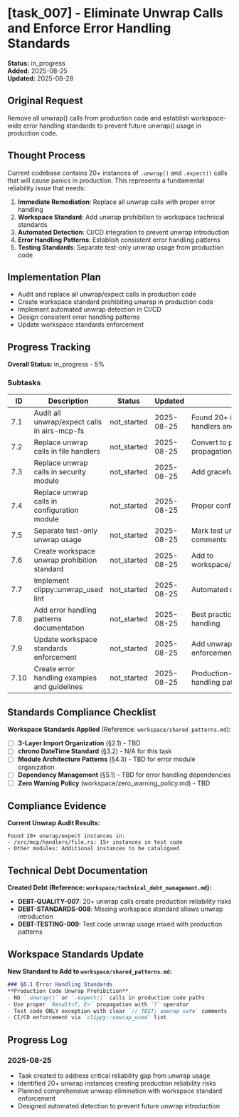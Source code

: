 # [task_007] - Eliminate Unwrap Calls and Enforce Error Handling Standards

**Status:** in_progress  
**Added:** 2025-08-25  
**Updated:** 2025-08-28

## Original Request
Remove all unwrap() calls from production code and establish workspace-wide error handling standards to prevent future unwrap() usage in production code.

## Thought Process
Current codebase contains 20+ instances of `.unwrap()` and `.expect()` calls that will cause panics in production. This represents a fundamental reliability issue that needs:

1. **Immediate Remediation**: Replace all unwrap calls with proper error handling
2. **Workspace Standard**: Add unwrap prohibition to workspace technical standards
3. **Automated Detection**: CI/CD integration to prevent unwrap introduction
4. **Error Handling Patterns**: Establish consistent error handling patterns
5. **Testing Standards**: Separate test-only unwrap usage from production code

## Implementation Plan
- Audit and replace all unwrap/expect calls in production code
- Create workspace standard prohibiting unwrap in production code
- Implement automated unwrap detection in CI/CD
- Design consistent error handling patterns
- Update workspace standards enforcement

## Progress Tracking

**Overall Status:** in_progress - 5%

### Subtasks
| ID | Description | Status | Updated | Notes |
|----|-------------|--------|---------|-------|
| 7.1 | Audit all unwrap/expect calls in airs-mcp-fs | not_started | 2025-08-25 | Found 20+ instances in handlers and tests |
| 7.2 | Replace unwrap calls in file handlers | not_started | 2025-08-25 | Convert to proper Result propagation |
| 7.3 | Replace unwrap calls in security module | not_started | 2025-08-25 | Add graceful error handling |
| 7.4 | Replace unwrap calls in configuration module | not_started | 2025-08-25 | Proper config error handling |
| 7.5 | Separate test-only unwrap usage | not_started | 2025-08-25 | Mark test unwraps with clear comments |
| 7.6 | Create workspace unwrap prohibition standard | not_started | 2025-08-25 | Add to workspace/shared_patterns.md |
| 7.7 | Implement clippy::unwrap_used lint | not_started | 2025-08-25 | Automated detection in CI/CD |
| 7.8 | Add error handling patterns documentation | not_started | 2025-08-25 | Best practices for Result handling |
| 7.9 | Update workspace standards enforcement | not_started | 2025-08-25 | Add unwrap checks to enforcement |
| 7.10 | Create error handling examples and guidelines | not_started | 2025-08-25 | Production-ready error handling patterns |

## Standards Compliance Checklist
**Workspace Standards Applied** (Reference: `workspace/shared_patterns.md`):
- [ ] **3-Layer Import Organization** (§2.1) - TBD
- [ ] **chrono DateTime<Utc> Standard** (§3.2) - N/A for this task
- [ ] **Module Architecture Patterns** (§4.3) - TBD for error module organization
- [ ] **Dependency Management** (§5.1) - TBD for error handling dependencies
- [ ] **Zero Warning Policy** (workspace/zero_warning_policy.md) - TBD

## Compliance Evidence
**Current Unwrap Audit Results:**
```
Found 20+ unwrap/expect instances in:
- /src/mcp/handlers/file.rs: 15+ instances in test code
- Other modules: Additional instances to be catalogued
```

## Technical Debt Documentation
**Created Debt (Reference: `workspace/technical_debt_management.md`):**
- **DEBT-QUALITY-007**: 20+ unwrap calls create production reliability risks
- **DEBT-STANDARDS-008**: Missing workspace standard allows unwrap introduction
- **DEBT-TESTING-009**: Test code unwrap usage mixed with production patterns

## Workspace Standards Update
**New Standard to Add to `workspace/shared_patterns.md`:**
```markdown
### §6.1 Error Handling Standards
**Production Code Unwrap Prohibition**
- NO `.unwrap()` or `.expect()` calls in production code paths
- Use proper `Result<T, E>` propagation with `?` operator
- Test code ONLY exception with clear `// TEST: unwrap safe` comments
- CI/CD enforcement via `clippy::unwrap_used` lint
```

## Progress Log
### 2025-08-25
- Task created to address critical reliability gap from unwrap usage
- Identified 20+ unwrap instances creating production reliability risks
- Planned comprehensive unwrap elimination with workspace standard enforcement
- Designed automated detection to prevent future unwrap introduction
